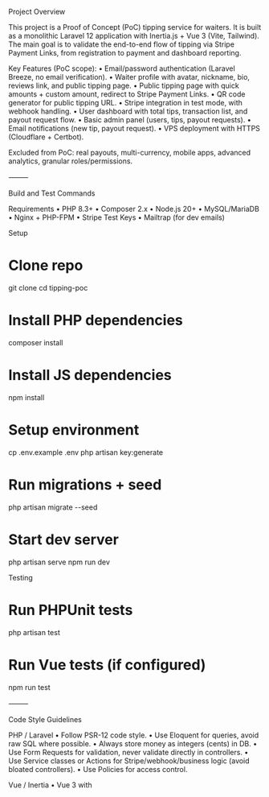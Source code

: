 Project Overview

This project is a Proof of Concept (PoC) tipping service for waiters.
It is built as a monolithic Laravel 12 application with Inertia.js + Vue 3 (Vite, Tailwind).
The main goal is to validate the end-to-end flow of tipping via Stripe Payment Links, from registration to payment and dashboard reporting.

Key Features (PoC scope):
•	Email/password authentication (Laravel Breeze, no email verification).
•	Waiter profile with avatar, nickname, bio, reviews link, and public tipping page.
•	Public tipping page with quick amounts + custom amount, redirect to Stripe Payment Links.
•	QR code generator for public tipping URL.
•	Stripe integration in test mode, with webhook handling.
•	User dashboard with total tips, transaction list, and payout request flow.
•	Basic admin panel (users, tips, payout requests).
•	Email notifications (new tip, payout request).
•	VPS deployment with HTTPS (Cloudflare + Certbot).

Excluded from PoC: real payouts, multi-currency, mobile apps, advanced analytics, granular roles/permissions.

⸻

Build and Test Commands

Requirements
•	PHP 8.3+
•	Composer 2.x
•	Node.js 20+
•	MySQL/MariaDB
•	Nginx + PHP-FPM
•	Stripe Test Keys
•	Mailtrap (for dev emails)

Setup

# Clone repo
git clone <repo-url>
cd tipping-poc

# Install PHP dependencies
composer install

# Install JS dependencies
npm install

# Setup environment
cp .env.example .env
php artisan key:generate

# Run migrations + seed
php artisan migrate --seed

# Start dev server
php artisan serve
npm run dev

Testing

# Run PHPUnit tests
php artisan test

# Run Vue tests (if configured)
npm run test


⸻

Code Style Guidelines

PHP / Laravel
•	Follow PSR-12 code style.
•	Use Eloquent for queries, avoid raw SQL where possible.
•	Always store money as integers (cents) in DB.
•	Use Form Requests for validation, never validate directly in controllers.
•	Use Service classes or Actions for Stripe/webhook/business logic (avoid bloated controllers).
•	Use Policies for access control.

Vue / Inertia
•	Vue 3 with <script setup> syntax.
•	Use Composition API for state management.
•	Keep components small, reusable, and placed under resources/js/Components.
•	Pages live in resources/js/Pages.
•	Global state (if needed) should use Pinia (avoid Vuex).
•	Follow Tailwind utility-first approach, no inline styles.

Naming Conventions
•	Routes: kebab-case (/payout-requests not /payoutRequests).
•	Vue components: PascalCase.vue.
•	DB tables: plural snake_case (payout_requests).
•	DB columns: snake_case (created_at).
•	Commits: short, imperative, descriptive (e.g., fix: webhook validation bug).

⸻

Testing Instructions
•	Use PHPUnit for backend tests.
•	Write feature tests for main user flows:
•	Registration/login
•	Profile update
•	Tip creation via webhook
•	Payout request
•	Mock Stripe for unit tests, but use real Stripe test mode for E2E flows.
•	Run all tests before pushing to main branch.

⸻

Security Considerations
•	CSRF Protection: Always use @csrf in forms.
•	Stripe Webhooks: Validate signature with Stripe’s secret key.
•	Error Handling: Do not expose stack traces in production.
•	Uploads: Validate and store avatars securely (storage/app/public).
•	Passwords: Handled by Laravel’s built-in Hashing.
•	.env: Never commit to Git, store secrets in VPS environment.
•	HTTPS enforced via Cloudflare + Certbot.
•	Backups: DB dump daily via cron.
•	Logs: Centralize Stripe event logs + Laravel logs.

⸻

Best Practices for Agents
1.	Keep PoC scope minimal – don’t over-engineer, just ensure flows work.
2.	Document assumptions – if Stripe behavior or user story differs, write it down.
3.	Prefer convention over configuration – use Laravel defaults (auth, migrations, file storage).
4.	Use Git branches per feature, PR to main after review.
5.	Write tests first for critical flows (auth, tips, payouts).
6.	Log every Stripe interaction (for debugging and audit trail).
7.	Communicate blockers quickly – PoC must prioritize speed over polish.
